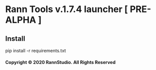 # Rann Tools v.1.7.4 launcher [ PRE-ALPHA ]

## Install
pip install -r requirements.txt

#### Copyright &copy; 2020 RannStudio. All Rights Reserved
